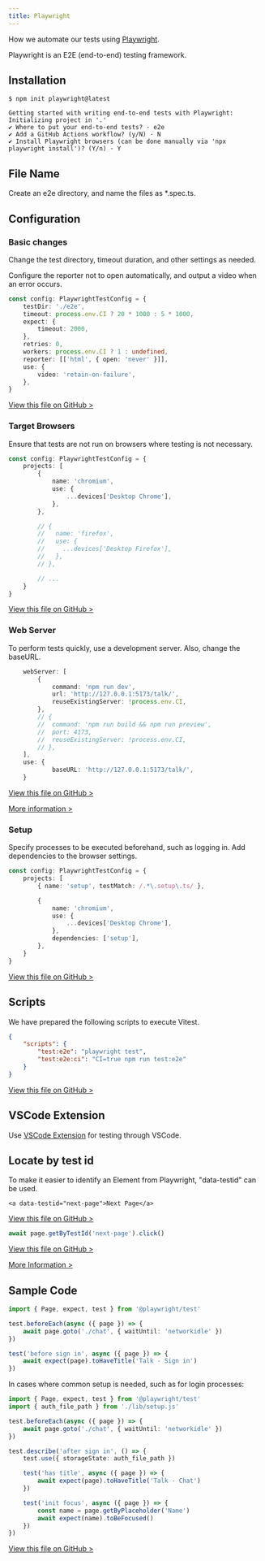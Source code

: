 ```yaml
---
title: Playwright
---
```


How we automate our tests using [Playwright](https://playwright.dev/).

Playwright is an E2E (end-to-end) testing framework.

## Installation

```console
$ npm init playwright@latest

Getting started with writing end-to-end tests with Playwright:
Initializing project in '.'
✔ Where to put your end-to-end tests? · e2e
✔ Add a GitHub Actions workflow? (y/N) · N
✔ Install Playwright browsers (can be done manually via 'npx playwright install')? (Y/n) · Y
```

## File Name

Create an e2e directory, and name the files as \*.spec.ts.

## Configuration

### Basic changes

Change the test directory, timeout duration, and other settings as needed.

Configure the reporter not to open automatically, and output a video when an error occurs.

```ts:playwright.config.ts
const config: PlaywrightTestConfig = {
	testDir: './e2e',
	timeout: process.env.CI ? 20 * 1000 : 5 * 1000,
	expect: {
		timeout: 2000,
	},
	retries: 0,
	workers: process.env.CI ? 1 : undefined,
	reporter: [['html', { open: 'never' }]],
	use: {
		video: 'retain-on-failure',
	},
}
```

[View this file on GitHub >](https://github.com/sinProject-Inc/talk/blob/main/playwright.config.ts)

### Target Browsers

Ensure that tests are not run on browsers where testing is not necessary.

```ts:playwright.config.ts
const config: PlaywrightTestConfig = {
	projects: [
		{
			name: 'chromium',
			use: {
				...devices['Desktop Chrome'],
			},
		},

		// {
		//   name: 'firefox',
		//   use: {
		//     ...devices['Desktop Firefox'],
		//   },
		// },

		// ...
	}
}
```

[View this file on GitHub >](https://github.com/sinProject-Inc/talk/blob/main/playwright.config.ts)

### Web Server

To perform tests quickly, use a development server. Also, change the baseURL.

```ts
	webServer: [
		{
			command: 'npm run dev',
			url: 'http://127.0.0.1:5173/talk/',
			reuseExistingServer: !process.env.CI,
		},
		// {
		// 	command: 'npm run build && npm run preview',
		// 	port: 4173,
		// 	reuseExistingServer: !process.env.CI,
		// },
	],
	use: {
			baseURL: 'http://127.0.0.1:5173/talk/',
	}
```

[View this file on GitHub >](https://github.com/sinProject-Inc/talk/blob/main/playwright.config.ts)

[More information >](https://playwright.dev/docs/test-webserver#adding-a-baseurl)

### Setup

Specify processes to be executed beforehand, such as logging in. Add dependencies to the browser settings.

```ts:playwright.config.ts
const config: PlaywrightTestConfig = {
	projects: [
		{ name: 'setup', testMatch: /.*\.setup\.ts/ },

		{
			name: 'chromium',
			use: {
				...devices['Desktop Chrome'],
			},
			dependencies: ['setup'],
		},
	}
}
```

[View this file on GitHub >](https://github.com/sinProject-Inc/talk/blob/main/playwright.config.ts)

## Scripts

We have prepared the following scripts to execute Vitest.

```json:package.json
{
	"scripts": {
		"test:e2e": "playwright test",
		"test:e2e:ci": "CI=true npm run test:e2e"
	}
}
```

[View this file on GitHub >](https://github.com/sinProject-Inc/talk/blob/main/package.json)

## VSCode Extension

Use [VSCode Extension](./vscode-extensions#testing) for testing through VSCode.

## Locate by test id

To make it easier to identify an Element from Playwright, "data-testid" can be used.

```html:src/routes/docs/[slug]/+page.svelte
<a data-testid="next-page">Next Page</a>
```

[View this file on GitHub >](https://github.com/sinProject-Inc/talk/blob/main/src/routes/docs/[slug]/+page.svelte)

```ts:e2e/docs.spec.ts
await page.getByTestId('next-page').click()
```

[View this file on GitHub >](https://github.com/sinProject-Inc/talk/blob/main/e2e/docs.spec.ts)

[More Information >](https://playwright.dev/docs/locators#locate-by-test-id)

## Sample Code

```ts:e2e/chat.spec.ts
import { Page, expect, test } from '@playwright/test'

test.beforeEach(async ({ page }) => {
	await page.goto('./chat', { waitUntil: 'networkidle' })
})

test('before sign in', async ({ page }) => {
	await expect(page).toHaveTitle('Talk - Sign in')
})
```

In cases where common setup is needed, such as for login processes:

```ts:e2e/chat.spec.ts
import { Page, expect, test } from '@playwright/test'
import { auth_file_path } from './lib/setup.js'

test.beforeEach(async ({ page }) => {
	await page.goto('./chat', { waitUntil: 'networkidle' })
})

test.describe('after sign in', () => {
	test.use({ storageState: auth_file_path })

	test('has title', async ({ page }) => {
		await expect(page).toHaveTitle('Talk - Chat')
	})

	test('init focus', async ({ page }) => {
		const name = page.getByPlaceholder('Name')
		await expect(name).toBeFocused()
	})
})
```

[View this file on GitHub >](https://github.com/sinProject-Inc/talk/blob/main/e2e/chat.spec.ts)
